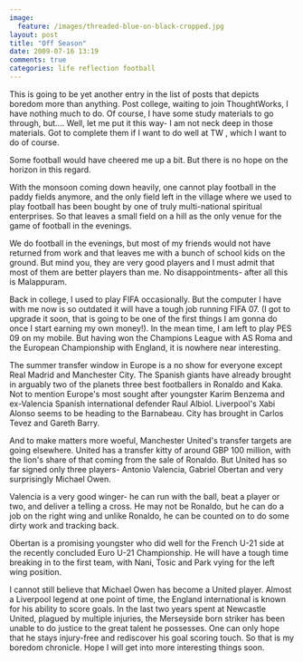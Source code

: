 ```yaml
---
image:
  feature: /images/threaded-blue-on-black-cropped.jpg
layout: post
title: "Off Season"
date: 2009-07-16 13:19
comments: true
categories: life reflection football
---
```

This is going to be yet another entry in the list of posts that depicts boredom more than anything. Post college, waiting to join ThoughtWorks, I have nothing much to do. Of course, I have some study materials to go through, but.... Well, let me put it this way- I am not neck deep in those materials. Got to complete them if I want to do well at TW , which I want to do of course.

Some football would have cheered me up a bit. But there is no hope on the horizon in this regard.

With the monsoon coming down heavily, one cannot play football in the paddy fields anymore, and the only field left in the village where we used to play football has been bought by one of truly multi-national spiritual enterprises. So that leaves a small field on a hill as the only venue for the game of football in the evenings.

We do football in the evenings, but most of my friends would not have returned from work and that leaves me with a bunch of school kids on the ground. But mind you, they are very good players and I must admit that most of them are better players than me. No disappointments- after all this is Malappuram.

Back in college, I used to play FIFA occasionally. But the computer I have with me now is so outdated it will have a tough job running FIFA 07. (I got to upgrade it soon, that is going to be one of the first things I am gonna do once I start earning my own money!). In the mean time, I am left to play PES 09 on my mobile. But having won the Champions League with AS Roma and the European Championship with England, it is nowhere near interesting.

The summer transfer window in Europe is a no show for everyone except Real Madrid and Manchester City. The Spanish giants have already brought in arguably two of the planets three best footballers in Ronaldo and Kaka. Not to mention Europe's most sought after youngster Karim Benzema and ex-Valencia Spanish international defender Raul Albiol. Liverpool's Xabi Alonso seems to be heading to the Barnabeau. City has brought in Carlos Tevez and Gareth Barry.

And to make matters more woeful, Manchester United's transfer targets are going elsewhere. United has a transfer kitty of around GBP 100 million, with the lion's share of that coming from the sale of Ronaldo. But United has so far signed only three players- Antonio Valencia, Gabriel Obertan and very surprisingly Michael Owen.

Valencia is a very good winger- he can run with the ball, beat a player or two, and deliver a telling a cross. He may not be Ronaldo, but he can do a job on the right wing and unlike Ronaldo, he can be counted on to do some dirty work and tracking back.

Obertan is a promising youngster who did well for the French U-21 side at the recently concluded Euro U-21 Championship. He will have a tough time breaking in to the first team, with Nani, Tosic and Park vying for the left wing position.

I cannot still believe that Michael Owen has become a United player. Almost a Liverpool legend at one point of time, the England international is known for his ability to score goals. In the last two years spent at Newcastle United, plagued by multiple injuries, the Merseyside born striker has been unable to do justice to the great talent he possesses. One can only hope that he stays injury-free and rediscover his goal scoring touch. So that is my boredom chronicle. Hope I will get into more interesting things soon.
